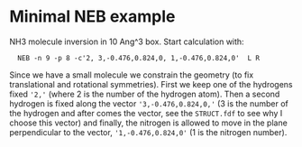 Minimal NEB example
===================

NH3 molecule inversion in 10 Ang^3 box.
Start calculation with:

      NEB -n 9 -p 8 -c'2, 3,-0.476,0.824,0, 1,-0.476,0.824,0'  L R

Since we have a small molecule we constrain the geometry (to fix translational and rotational symmetries).
First we keep one of the hydrogens fixed `'2,'` (where 2 is the number of the hydrogen atom).
Then a second hydrogen is fixed along the vector `'3,-0.476,0.824,0,'` (3 is the number of the hydrogen
and after comes the vector, see the `STRUCT.fdf` to see why I choose this vector)
and finally, the nitrogen is allowed to move in the plane perpendicular to the vector, `'1,-0.476,0.824,0'` (1 is the nitrogen number).

